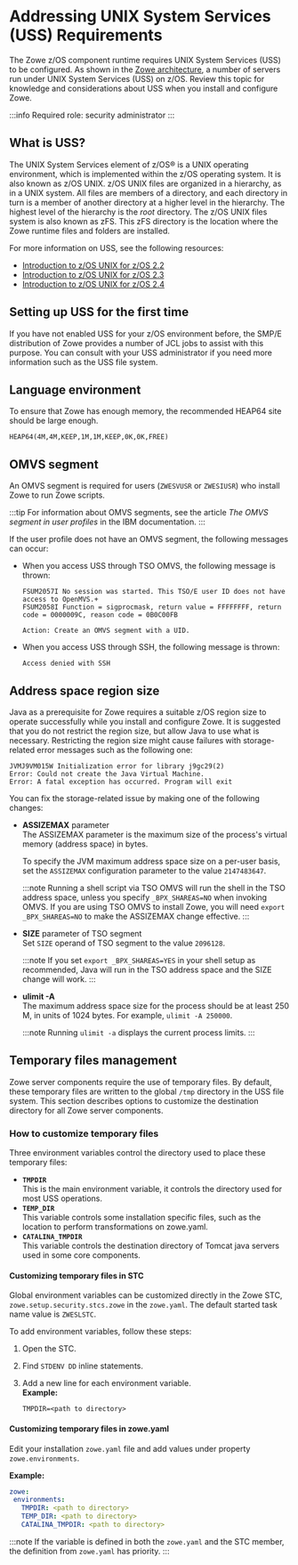 # Addressing UNIX System Services (USS) Requirements

The Zowe z/OS component runtime requires UNIX System Services (USS) to be configured. As shown in the [Zowe architecture](../getting-started/zowe-architecture.md), a number of servers run under UNIX System Services (USS) on z/OS. Review this topic for knowledge and considerations about USS when you install and configure Zowe.

:::info Required role: security administrator
:::

## What is USS?

The UNIX System Services element of z/OS® is a UNIX operating environment, which is implemented within the z/OS operating system. It is also known as z/OS UNIX. z/OS UNIX files are organized in a hierarchy, as in a UNIX system.  All files are members of a directory, and each directory in turn is a member of another directory at a higher level in the hierarchy. The highest level of the hierarchy is the *root* directory. The z/OS UNIX files system is also known as zFS. This zFS directory is the location where the Zowe runtime files and folders are installed.

For more information on USS, see the following resources:

- [Introduction to z/OS UNIX for z/OS 2.2](https://www.ibm.com/support/knowledgecenter/SSLTBW_2.2.0/com.ibm.zos.v2r2.bpxb200/int.htm)
- [Introduction to z/OS UNIX for z/OS 2.3](https://www.ibm.com/support/knowledgecenter/SSLTBW_2.3.0/com.ibm.zos.v2r3.bpxb200/int.htm)
- [Introduction to z/OS UNIX for z/OS 2.4](https://www.ibm.com/support/knowledgecenter/SSLTBW_2.4.0/com.ibm.zos.v2r4.bpxb200/int.htm)

## Setting up USS for the first time

If you have not enabled USS for your z/OS environment before, the SMP/E distribution of Zowe provides a number of JCL jobs to assist with this purpose. You can consult with your USS administrator if you need more information such as the USS file system.

## Language environment

To ensure that Zowe has enough memory, the recommended HEAP64 site should be large enough.

```
HEAP64(4M,4M,KEEP,1M,1M,KEEP,0K,0K,FREE)
```

## OMVS segment

An OMVS segment is required for users (`ZWESVUSR` or `ZWESIUSR`) who install Zowe to run Zowe scripts. 

:::tip
For information about OMVS segments, see the article _The OMVS segment in user profiles_ in the IBM documentation. 
::: 

If the user profile does not have an OMVS segment, the following messages can occur:

- When you access USS through TSO OMVS, the following message is thrown:

   ```
   FSUM2057I No session was started. This TSO/E user ID does not have access to OpenMVS.+
   FSUM2058I Function = sigprocmask, return value = FFFFFFFF, return code = 0000009C, reason code = 0B0C00FB

   Action: Create an OMVS segment with a UID.
   ```

- When you access USS through SSH, the following message is thrown:

   ```
   Access denied with SSH
   ```

## Address space region size

Java as a prerequisite for Zowe requires a suitable z/OS region size to operate successfully while you install and configure Zowe. It is suggested that you do not restrict the region size, but allow Java to use what is necessary. Restricting the region size might cause failures with storage-related error messages such as the following one:

```
JVMJ9VM015W Initialization error for library j9gc29(2)
Error: Could not create the Java Virtual Machine.
Error: A fatal exception has occurred. Program will exit
```

You can fix the storage-related issue by making one of the following changes:

-  **ASSIZEMAX** parameter  
   The ASSIZEMAX parameter is the maximum size of the process's virtual memory (address space) in bytes.

   To specify the JVM maximum address space size on a per-user basis, set the `ASSIZEMAX` configuration parameter to the value `2147483647`.

   :::note
   Running a shell script via TSO OMVS will run the shell in the TSO address space, unless you specify `_BPX_SHAREAS=NO` when invoking OMVS. If you are using TSO OMVS to install Zowe, you will need `export _BPX_SHAREAS=NO` to make the ASSIZEMAX change effective.
   :::

-  **SIZE** parameter of TSO segment  
   Set `SIZE` operand of TSO segment to the value `2096128`.

   :::note
   If you set `export _BPX_SHAREAS=YES` in your shell setup as recommended, Java will run in the TSO address space and the SIZE change will work.
   :::

- **ulimit -A**  
   The maximum address space size for the process should be at least 250 M, in units of 1024 bytes. For example, `ulimit -A 250000`.

   :::note
   Running `ulimit -a` displays the current process limits.
   :::

## Temporary files management

Zowe server components require the use of temporary files. By default, these temporary files are written to the global `/tmp` directory in the USS file system.
This section describes options to customize the destination directory for all Zowe server components.

### How to customize temporary files

Three environment variables control the directory used to place these temporary files:

- **`TMPDIR`**  
 This is the main environment variable, it controls the directory used for most USS operations.
- **`TEMP_DIR`**  
 This variable controls some installation specific files, such as the location to perform transformations on zowe.yaml.
- **`CATALINA_TMPDIR`**  
 This variable controls the destination directory of Tomcat java servers used in some core components.

#### Customizing temporary files in STC

Global environment variables can be customized directly in the Zowe STC, `zowe.setup.security.stcs.zowe` in the `zowe.yaml`. The default started task name value is `ZWESLSTC`.

To add environment variables, follow these steps:

1. Open the STC.

2. Find `STDENV DD` inline statements.

3. Add a new line for each environment variable.  
**Example:**
  
   ```text
   TMPDIR=<path to directory>
   ```

#### Customizing temporary files in zowe.yaml

Edit your installation `zowe.yaml` file and add values under property `zowe.environments`. 

**Example:**

```yaml
zowe:
 environments:
   TMPDIR: <path to directory>
   TEMP_DIR: <path to directory>
   CATALINA_TMPDIR: <path to directory>
```

:::note
If the variable is defined in both the `zowe.yaml` and the STC member, the definition from `zowe.yaml` has priority.
:::